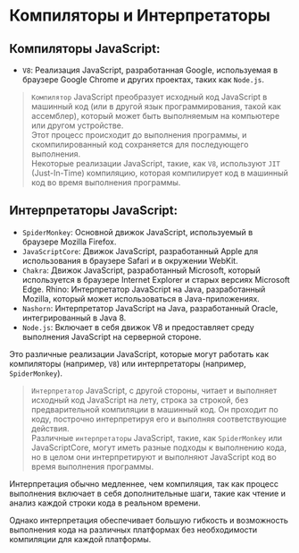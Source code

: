 # Компиляторы и Интерпретаторы
## Компиляторы JavaScript:
- `V8`: Реализация JavaScript, разработанная Google, используемая в браузере Google Chrome и других проектах, таких как `Node.js`.

> `Компилятор` JavaScript преобразует исходный код JavaScript в машинный код (или в другой язык программирования, такой как ассемблер), 
> который может быть выполняемым на компьютере или другом устройстве.  
> Этот процесс происходит до выполнения программы, и скомпилированный код сохраняется для последующего выполнения.  
> Некоторые реализации JavaScript, такие, как `V8`, используют `JIT` (Just-In-Time) компиляцию, которая компилирует код в машинный код во время выполнения программы.

## Интерпретаторы JavaScript:
- `SpiderMonkey`: Основной движок JavaScript, используемый в браузере Mozilla Firefox.
- `JavaScriptCore`: Движок JavaScript, разработанный Apple для использования в браузере Safari и в окружении WebKit.
- `Chakra`: Движок JavaScript, разработанный Microsoft, который используется в браузере Internet Explorer и старых версиях Microsoft Edge.
Rhino: Интерпретатор JavaScript на Java, разработанный Mozilla, который может использоваться в Java-приложениях.
- `Nashorn`: Интерпретатор JavaScript на Java, разработанный Oracle, интегрированный в Java 8.
- `Node.js`: Включает в себя движок V8 и предоставляет среду выполнения JavaScript на серверной стороне.

Это различные реализации JavaScript, которые могут работать как компиляторы (например, `V8`) или интерпретаторы (например, `SpiderMonkey`).

> `Интерпретатор` JavaScript, с другой стороны, читает и выполняет исходный код JavaScript на лету, строка за строкой, без 
> предварительной компиляции в машинный код. Он проходит по коду, построчно интерпретируя его и выполняя соответствующие действия.  
> Различные `интерпретаторы` JavaScript, такие, как `SpiderMonkey` или JavaScriptCore, могут иметь разные подходы к выполнению кода, но в целом они интерпретируют и выполняют JavaScript код во время выполнения программы.

Интерпретация обычно медленнее, чем компиляция, так как процесс выполнения включает в себя дополнительные шаги, такие как чтение и анализ каждой строки кода в реальном времени. 

Однако интерпретация обеспечивает большую гибкость и возможность выполнения кода на различных платформах без необходимости компиляции для каждой платформы.
